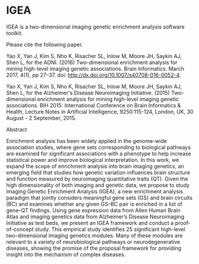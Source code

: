 # IGEA 

IGEA is a two-dimensional imaging genetic enrichment analysis software toolkit. 

Please cite the following paper.

Yao X, Yan J, Kim S, Nho K, Risacher SL, Inlow M, Moore JH, Saykin AJ, Shen L, for the ADNI. (2016) Two-dimensional enrichment analysis for mining high-level imaging genetic associations. Brain Informatics. March 2017, 4(1), pp 27–37. doi: http://dx.doi.org/10.1007/s40708-016-0052-4.

Yao X, Yan J, Kim S, Nho K, Risacher SL, Inlow M, Moore JH, Saykin AJ, Shen L, for the Alzheimer's Disease Neuroimaging Initiative. (2015) Two-dimensional enrichment analysis for mining high-level imaging genetic associations. BIH 2015: International Conference on Brain Informatics & Health, Lecture Notes in Artificial Intelligence, 9250:115-124, London, UK, 30 August - 2 September, 2015.

Abstract

Enrichment analysis has been widely applied in the genome-wide association studies, where gene sets corresponding to biological pathways are examined for significant associations with a phenotype to help increase statistical power and improve biological interpretation. In this work, we expand the scope of enrichment analysis into brain imaging genetics, an emerging field that studies how genetic variation influences brain structure and function measured by neuroimaging quantitative traits (QT). Given the high dimensionality of both imaging and genetic data, we propose to study Imaging Genetic Enrichment Analysis (IGEA), a new enrichment analysis paradigm that jointly considers meaningful gene sets (GS) and brain circuits (BC) and examines whether any given GS–BC pair is enriched in a list of gene–QT findings. Using gene expression data from Allen Human Brain Atlas and imaging genetics data from Alzheimer’s Disease Neuroimaging Initiative as test beds, we present an IGEA framework and conduct a proof-of-concept study. This empirical study identifies 25 significant high-level two-dimensional imaging genetics modules. Many of these modules are relevant to a variety of neurobiological pathways or neurodegenerative diseases, showing the promise of the proposal framework for providing insight into the mechanism of complex diseases.
